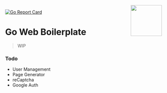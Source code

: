<img align="right" width="100" height="100" src="https://github.com/codenoid/go-web-boilerplate/blob/master/assets/icon.png?raw=true">

[![Go Report Card](https://goreportcard.com/badge/github.com/codenoid/go-web-boilerplate)](https://goreportcard.com/report/github.com/codenoid/go-web-boilerplate)
# Go Web Boilerplate

> WIP

### Todo

- User Management
- Page Generator
- reCaptcha
- Google Auth
